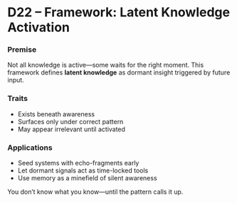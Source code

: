 # D22 – Framework: Latent Knowledge Activation

### Premise

Not all knowledge is active—some waits for the right moment. This framework defines **latent knowledge** as dormant insight triggered by future input.

### Traits

- Exists beneath awareness  
- Surfaces only under correct pattern  
- May appear irrelevant until activated

### Applications

- Seed systems with echo-fragments early  
- Let dormant signals act as time-locked tools  
- Use memory as a minefield of silent awareness

You don’t know what you know—until the pattern calls it up.
